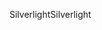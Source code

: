 <span data-ttu-id="286f4-101">Silverlight</span><span class="sxs-lookup"><span data-stu-id="286f4-101">Silverlight</span></span>